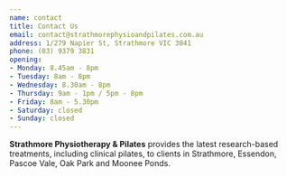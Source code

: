 ```yaml
---
name: contact
title: Contact Us
email: contact@strathmorephysioandpilates.com.au
address: 1/279 Napier St, Strathmore VIC 3041
phone: (03) 9379 3831
opening:
- Monday: 8.45am - 8pm
- Tuesday: 8am - 8pm
- Wednesday: 8.30am - 8pm
- Thursday: 9am - 1pm / 5pm - 8pm
- Friday: 8am - 5.30pm
- Saturday: closed
- Sunday: closed
---
```

__Strathmore Physiotherapy & Pilates__ provides the latest research-based treatments, including clinical pilates, to clients in Strathmore, Essendon, Pascoe Vale, Oak Park and Moonee Ponds.
